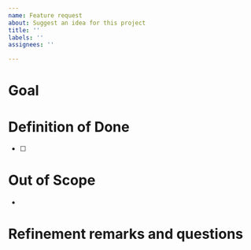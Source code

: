 ```yaml
---
name: Feature request
about: Suggest an idea for this project
title: ''
labels: ''
assignees: ''

---
```


# Goal

# Definition of Done

* [ ]

# Out of Scope

*

# Refinement remarks and questions
